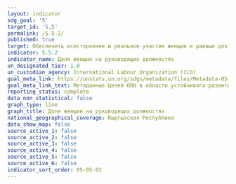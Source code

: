 ```yaml
---
layout: indicator
sdg_goal: '5'
target_id: '5.5'
permalink: /5-5-2/
published: true
target: Обеспечить всестороннее и реальное участие женщин и равные для них возможности для лидерства на всех уровнях принятия решений в политической, экономической и общественной жизни
indicator: 5.5.2
indicator_name: Доля женщин на руководящих должностях
un_designated_tier: 1.0
un_custodian_agency: International Labour Organization (ILO)
goal_meta_link: https://unstats.un.org/sdgs/metadata/files/Metadata-05-05-02.pdf
goal_meta_link_text: Метаданные Целей ООН в области устойчивого развития (PDF, 866 КБ)
reporting_status: complete
data_non_statistical: false
graph_type: line
graph_title: Доля женщин на руководящих должностях
national_geographical_coverage: Кыргызская Республика
data_show_map: false
source_active_1: false
source_active_2: false
source_active_3: false
source_active_4: false
source_active_5: false
source_active_6: false
indicator_sort_order: 05-05-02
---
```

